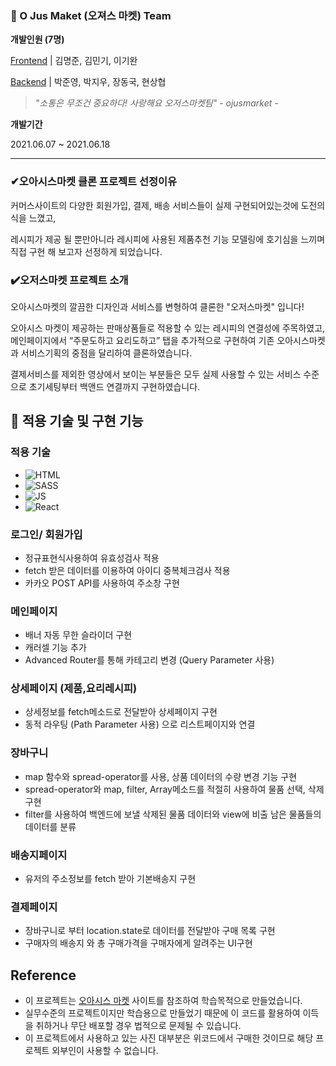 ### 🌽 O Jus Maket (오져스 마켓) **Team**

**개발인원 (7명)**

[Frontend](https://github.com/wecode-bootcamp-korea/21-1st-Ojusmarket-frontend) | 김명준, 김민기, 이기완

[Backend](https://github.com/wecode-bootcamp-korea/21-1st-Ojusmarket-backend) | 박준영, 박지우, 장동국, 현상협

> _"소통은 무조건 중요하다! 사랑해요 오저스마켓팀" - ojusmarket -_

**개발기간**

2021.06.07 ~ 2021.06.18

---

### ✔오아시스마켓 클론 프로젝트 선정이유

커머스사이트의 다양한 회원가입, 결제, 배송 서비스들이 실제 구현되어있는것에 도전의식을 느꼈고,

레시피가 제공 될 뿐만아니라 레시피에 사용된 제품추천 기능 모델링에 호기심을 느끼며 직접 구현 해 보고자 선정하게 되었습니다.

### ✔️오저스마켓 프로젝트 소개

오아시스마켓의 깔끔한 디자인과 서비스를 변형하여 클론한 "오저스마켓" 입니다!

오아시스 마켓이 제공하는 판매상품들로 적용할 수 있는 레시피의 연결성에 주목하였고, 메인페이지에서 “주문도하고 요리도하고” 탭을 추가적으로 구현하여 기존 오아시스마켓과 서비스기획의 중점을 달리하여 클론하였습니다.

결제서비스를 제외한 영상에서 보이는 부분들은 모두 실제 사용할 수 있는 서비스 수준으로 초기세팅부터 백앤드 연결까지 구현하였습니다.

## 🔎 적용 기술 및 구현 기능

### 적용 기술

>

- ![HTML](https://img.shields.io/badge/HTML5-E34F26?style=for-the-badge&logo=html5&logoColor=white)
- ![SASS](https://img.shields.io/badge/Sass-CC6699?style=for-the-badge&logo=sass&logoColor=white)
- ![JS](https://img.shields.io/badge/JavaScript-F7DF1E?style=for-the-badge&logo=javascript&logoColor=black)
- ![React](https://img.shields.io/badge/React-20232A?style=for-the-badge&logo=react&logoColor=61DAFB)

### 로그인/ 회원가입

- 정규표현식사용하여 유효성검사 적용
- fetch 받은 데이터를 이용하여 아이디 중복체크검사 적용
- 카카오 POST API를 사용하여 주소창 구현

### 메인페이지

- 배너 자동 무한 슬라이더 구현
- 캐러셀 기능 추가
- Advanced Router를 통해 카테고리 변경 (Query Parameter 사용)

### 상세페이지 (제품,요리레시피)

- 상세정보를 fetch메소드로 전달받아 상세페이지 구현
- 동적 라우팅 (Path Parameter 사용) 으로 리스트페이지와 연결

### 장바구니

- map 함수와 spread-operator를 사용, 상품 데이터의 수량 변경 기능 구현
- spread-operator와 map, filter, Array메소드를 적절히 사용하여 물품 선택, 삭제 구현
- filter를 사용하여 백엔드에 보낼 삭제된 물품 데이터와 view에 비출 남은 물품들의 데이터를 분류

### 배송지페이지

- 유저의 주소정보를 fetch 받아 기본배송지 구현

### 결제페이지

- 장바구니로 부터 location.state로 데이터를 전달받아 구매 목록 구현
- 구매자의 배송지 와 총 구매가격을 구매자에게 알려주는 UI구현

## Reference

- 이 프로젝트는 [오아시스 마켓](https://www.oasis.co.kr/main) 사이트를 참조하여 학습목적으로 만들었습니다.
- 실무수준의 프로젝트이지만 학습용으로 만들었기 때문에 이 코드를 활용하여 이득을 취하거나 무단 배포할 경우 법적으로 문제될 수 있습니다.
- 이 프로젝트에서 사용하고 있는 사진 대부분은 위코드에서 구매한 것이므로 해당 프로젝트 외부인이 사용할 수 없습니다.
